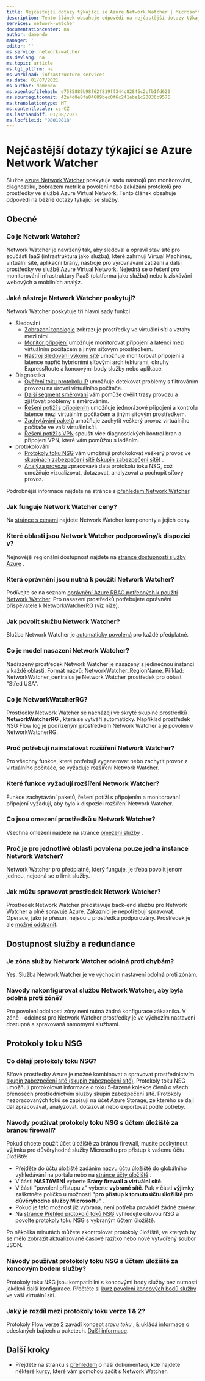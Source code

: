 ```yaml
---
title: Nejčastější dotazy týkající se Azure Network Watcher | Microsoft Docs
description: Tento článek obsahuje odpovědi na nejčastější dotazy týkající se služby Azure Network Watcher.
services: network-watcher
documentationcenter: na
author: damendo
manager: ''
editor: ''
ms.service: network-watcher
ms.devlang: na
ms.topic: article
ms.tgt_pltfrm: na
ms.workload: infrastructure-services
ms.date: 01/07/2021
ms.author: damendo
ms.openlocfilehash: e7585880b98f62f819ff344c82846c2cfb1fd620
ms.sourcegitcommit: 42a4d0e8fa84609bec0f6c241abe1c20036b9575
ms.translationtype: MT
ms.contentlocale: cs-CZ
ms.lasthandoff: 01/08/2021
ms.locfileid: "98019818"
---
```

# <a name="frequently-asked-questions-faq-about-azure-network-watcher"></a>Nejčastější dotazy týkající se Azure Network Watcher
Služba [azure Network Watcher](./network-watcher-monitoring-overview.md) poskytuje sadu nástrojů pro monitorování, diagnostiku, zobrazení metrik a povolení nebo zakázání protokolů pro prostředky ve službě Azure Virtual Network. Tento článek obsahuje odpovědi na běžné dotazy týkající se služby.

## <a name="general"></a>Obecné

### <a name="what-is-network-watcher"></a>Co je Network Watcher?
Network Watcher je navržený tak, aby sledoval a opravil stav sítě pro součásti IaaS (infrastruktura jako služba), které zahrnují Virtual Machines, virtuální sítě, aplikační brány, nástroje pro vyrovnávání zatížení a další prostředky ve službě Azure Virtual Network. Nejedná se o řešení pro monitorování infrastruktury PaaS (platforma jako služba) nebo k získávání webových a mobilních analýz.

### <a name="what-tools-does-network-watcher-provide"></a>Jaké nástroje Network Watcher poskytují?
Network Watcher poskytuje tři hlavní sady funkcí
* Sledování
  * [Zobrazení topologie](./view-network-topology.md) zobrazuje prostředky ve virtuální síti a vztahy mezi nimi.
  * [Monitor připojení](./connection-monitor.md) umožňuje monitorovat připojení a latenci mezi virtuálním počítačem a jiným síťovým prostředkem.
  * [Nástroj Sledování výkonu sítě](../azure-monitor/insights/network-performance-monitor.md) umožňuje monitorovat připojení a latence napříč hybridními síťovými architekturami, okruhy ExpressRoute a koncovými body služby nebo aplikace.  
* Diagnostika
  * [Ověření toku protokolu IP](./network-watcher-ip-flow-verify-overview.md) umožňuje detekovat problémy s filtrováním provozu na úrovni virtuálního počítače.
  * [Další segment směrování](./network-watcher-next-hop-overview.md) vám pomůže ověřit trasy provozu a zjišťovat problémy s směrováním.
  * [Řešení potíží s připojením](./network-watcher-connectivity-portal.md) umožňuje jednorázové připojení a kontrolu latence mezi virtuálním počítačem a jiným síťovým prostředkem.
  * [Zachytávání paketů](./network-watcher-packet-capture-overview.md) umožňuje zachytit veškerý provoz virtuálního počítače ve vaší virtuální síti.
  * [Řešení potíží s VPN](./network-watcher-troubleshoot-overview.md) spouští více diagnostických kontrol bran a připojení VPN, které vám pomůžou s laděním.
* protokolování
  * [Protokoly toku NSG](./network-watcher-nsg-flow-logging-overview.md) vám umožňují protokolovat veškerý provoz ve [skupinách zabezpečení sítě (skupin zabezpečení sítě)](../virtual-network/network-security-groups-overview.md) .
  * [Analýza provozu](./traffic-analytics.md) zpracovává data protokolu toku NSG, což umožňuje vizualizovat, dotazovat, analyzovat a pochopit síťový provoz.


Podrobnější informace najdete na stránce s [přehledem Network Watcher](./network-watcher-monitoring-overview.md).


### <a name="how-does-network-watcher-pricing-work"></a>Jak funguje Network Watcher ceny?
Na [stránce s cenami](https://azure.microsoft.com/pricing/details/network-watcher/) najdete Network Watcher komponenty a jejich ceny.

### <a name="which-regions-is-network-watcher-supportedavailable-in"></a>Které oblasti jsou Network Watcher podporovány/k dispozici v?
Nejnovější regionální dostupnost najdete na [stránce dostupnosti služby Azure](https://azure.microsoft.com/global-infrastructure/services/?products=network-watcher) .

### <a name="which-permissions-are-needed-to-use-network-watcher"></a>Která oprávnění jsou nutná k použití Network Watcher?
Podívejte se na seznam [oprávnění Azure RBAC potřebných k použití Network Watcher](./required-rbac-permissions.md). Pro nasazení prostředků potřebujete oprávnění přispěvatele k NetworkWatcherRG (viz níže).

### <a name="how-do-i-enable-network-watcher"></a>Jak povolit službu Network Watcher?
Služba Network Watcher je [automaticky povolená](https://azure.microsoft.com/updates/azure-network-watcher-will-be-enabled-by-default-for-subscriptions-containing-virtual-networks/) pro každé předplatné.

### <a name="what-is-the-network-watcher-deployment-model"></a>Co je model nasazení Network Watcher?
Nadřazený prostředek Network Watcher je nasazený s jedinečnou instancí v každé oblasti. Formát názvů: NetworkWatcher_RegionName. Příklad: NetworkWatcher_centralus je Network Watcher prostředek pro oblast "Střed USA".

### <a name="what-is-the-networkwatcherrg"></a>Co je NetworkWatcherRG?
Prostředky Network Watcher se nacházejí ve skryté skupině prostředků **NetworkWatcherRG** , která se vytváří automaticky. Například prostředek NSG Flow log je podřízeným prostředkem Network Watcher a je povolen v NetworkWatcherRG.

### <a name="why-do-i-need-to-install-the-network-watcher-extension"></a>Proč potřebuji nainstalovat rozšíření Network Watcher? 
Pro všechny funkce, které potřebují vygenerovat nebo zachytit provoz z virtuálního počítače, se vyžaduje rozšíření Network Watcher. 

### <a name="which-features-require-the-network-watcher-extension"></a>Které funkce vyžadují rozšíření Network Watcher?
Funkce zachytávání paketů, řešení potíží s připojením a monitorování připojení vyžadují, aby bylo k dispozici rozšíření Network Watcher.

### <a name="what-are-resource-limits-on-network-watcher"></a>Co jsou omezení prostředků u Network Watcher?
Všechna omezení najdete na stránce [omezení služby](../azure-resource-manager/management/azure-subscription-service-limits.md#network-watcher-limits) .  

### <a name="why-is-only-one-instance-of-network-watcher-allowed-per-region"></a>Proč je pro jednotlivé oblasti povolena pouze jedna instance Network Watcher? 
Network Watcher pro předplatné, který funguje, je třeba povolit jenom jednou, nejedná se o limit služby.

### <a name="how-can-i-manage-the-network-watcher-resource"></a>Jak můžu spravovat prostředek Network Watcher? 
Prostředek Network Watcher představuje back-end službu pro Network Watcher a plně spravuje Azure. Zákazníci je nepotřebují spravovat. Operace, jako je přesun, nejsou u prostředku podporovány. Prostředek je ale [možné odstranit](./network-watcher-create.md#delete-a-network-watcher-in-the-portal). 

## <a name="service-availability-and-redundancy"></a>Dostupnost služby a redundance 

### <a name="is-the-network-watcher-service-zone-resilient"></a>Je zóna služby Network Watcher odolná proti chybám? 
Yes. Služba Network Watcher je ve výchozím nastavení odolná proti zónám. 

### <a name="how-do-i-configure-the-network-watcher-service-to-be-zone-resilient"></a>Návody nakonfigurovat službu Network Watcher, aby byla odolná proti zóně? 
Pro povolení odolnosti zóny není nutná žádná konfigurace zákazníka. V zóně – odolnost pro Network Watcher prostředky je ve výchozím nastavení dostupná a spravovaná samotnými službami. 

## <a name="nsg-flow-logs"></a>Protokoly toku NSG

### <a name="what-does-nsg-flow-logs-do"></a>Co dělají protokoly toku NSG?
Síťové prostředky Azure je možné kombinovat a spravovat prostřednictvím [skupin zabezpečení sítě (skupin zabezpečení sítě)](../virtual-network/network-security-groups-overview.md). Protokoly toku NSG umožňují protokolovat informace o toku 5-řazené kolekce členů o všech přenosech prostřednictvím služby skupin zabezpečení sítě. Protokoly nezpracovaných toků se zapisují na účet Azure Storage, ze kterého se dají dál zpracovávat, analyzovat, dotazovat nebo exportovat podle potřeby.

### <a name="how-do-i-use-nsg-flow-logs-with-a-storage-account-behind-a-firewall"></a>Návody používat protokoly toku NSG s účtem úložiště za bránou firewall?

Pokud chcete použít účet úložiště za bránou firewall, musíte poskytnout výjimku pro důvěryhodné služby Microsoftu pro přístup k vašemu účtu úložiště:

* Přejděte do účtu úložiště zadáním názvu účtu úložiště do globálního vyhledávání na portálu nebo na [stránce účty úložiště](https://ms.portal.azure.com/#blade/HubsExtension/BrowseResource/resourceType/Microsoft.Storage%2FStorageAccounts) .
* V části **NASTAVENÍ** vyberte **Brány firewall a virtuální sítě**.
* V části "povolení přístupu z" vyberte **vybrané sítě**. Pak v části **výjimky** zaškrtněte políčko u možnosti **"pro přístup k tomuto účtu úložiště pro důvěryhodné služby Microsoftu"** . 
* Pokud je tato možnost již vybraná, není potřeba provádět žádné změny.  
* Na [stránce Přehled protokolů toků NSG](https://ms.portal.azure.com/#blade/Microsoft_Azure_Network/NetworkWatcherMenuBlade/flowLogs) vyhledejte cílovou NSG a povolte protokoly toku NSG s vybraným účtem úložiště.

Po několika minutách můžete zkontrolovat protokoly úložiště, ve kterých by se mělo zobrazit aktualizované časové razítko nebo nově vytvořený soubor JSON.

### <a name="how-do-i-use-nsg-flow-logs-with-a-storage-account-behind-a-service-endpoint"></a>Návody používat protokoly toku NSG s účtem úložiště za koncovým bodem služby?

Protokoly toku NSG jsou kompatibilní s koncovými body služby bez nutnosti jakékoli další konfigurace. Přečtěte si [kurz povolení koncových bodů služby](../virtual-network/tutorial-restrict-network-access-to-resources.md#enable-a-service-endpoint) ve vaší virtuální síti.


### <a name="what-is-the-difference-between-flow-logs-versions-1--2"></a>Jaký je rozdíl mezi protokoly toku verze 1 & 2?
Protokoly Flow verze 2 zavádí koncept *stavu toku* , & ukládá informace o odeslaných bajtech a paketech. [Další informace](./network-watcher-nsg-flow-logging-overview.md#log-format).

## <a name="next-steps"></a>Další kroky
 - Přejděte na stránku s [přehledem](./index.yml) o naší dokumentaci, kde najdete některé kurzy, které vám pomohou začít s Network Watcher.